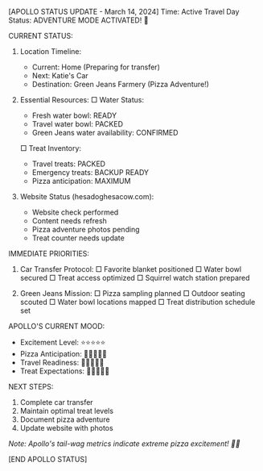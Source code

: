[APOLLO STATUS UPDATE - March 14, 2024]
Time: Active Travel Day
Status: ADVENTURE MODE ACTIVATED! 🐾

CURRENT STATUS:
1. Location Timeline:
   - Current: Home (Preparing for transfer)
   - Next: Katie's Car
   - Destination: Green Jeans Farmery (Pizza Adventure!)

2. Essential Resources:
   □ Water Status:
     - Fresh water bowl: READY
     - Travel water bowl: PACKED
     - Green Jeans water availability: CONFIRMED
   
   □ Treat Inventory:
     - Travel treats: PACKED
     - Emergency treats: BACKUP READY
     - Pizza anticipation: MAXIMUM

3. Website Status (hesadoghesacow.com):
   - Website check performed
   - Content needs refresh
   - Pizza adventure photos pending
   - Treat counter needs update

IMMEDIATE PRIORITIES:
1. Car Transfer Protocol:
   □ Favorite blanket positioned
   □ Water bowl secured
   □ Treat access optimized
   □ Squirrel watch station prepared

2. Green Jeans Mission:
   □ Pizza sampling planned
   □ Outdoor seating scouted
   □ Water bowl locations mapped
   □ Treat distribution schedule set

APOLLO'S CURRENT MOOD:
- Excitement Level: ⭐⭐⭐⭐⭐
- Pizza Anticipation: 🍕🍕🍕🍕🍕
- Travel Readiness: 🚗🚗🚗🚗🚗
- Treat Expectations: 🦴🦴🦴🦴🦴

NEXT STEPS:
1. Complete car transfer
2. Maintain optimal treat levels
3. Document pizza adventure
4. Update website with photos

*Note: Apollo's tail-wag metrics indicate extreme pizza excitement! 🐾🍕*

[END APOLLO STATUS] 